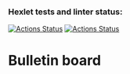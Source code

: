 ### Hexlet tests and linter status:
[![Actions Status](https://github.com/kanigreg/rails-project-65/workflows/hexlet-check/badge.svg)](https://github.com/kanigreg/rails-project-65/actions)
[![Actions Status](https://github.com/kanigreg/rails-project-64/workflows/CI/badge.svg)](https://github.com/kanigreg/rails-project-65/actions)

# Bulletin board
